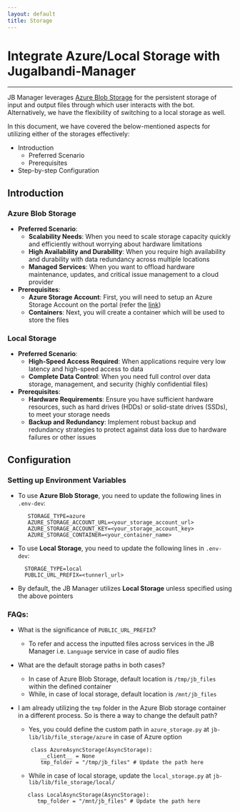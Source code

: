 ```yaml
---
layout: default
title: Storage
---
```


# Integrate Azure/Local Storage with Jugalbandi-Manager
***

JB Manager leverages [Azure Blob Storage](https://learn.microsoft.com/en-us/azure/storage/blobs/storage-blobs-introduction) for the persistent storage of input and output files through which user interacts with the bot. Alternatively, we have the flexibility of switching to a local storage as well. 

In this document, we have covered the below-mentioned aspects for utilizing either of the storages effectively:
- Introduction
  - Preferred Scenario 
  - Prerequisites
- Step-by-step Configuration


## Introduction
### Azure Blob Storage
 - **Preferred Scenario**:
   - **Scalability Needs**: When you need to scale storage capacity quickly and efficiently without worrying about hardware limitations
   - **High Availability and Durability**: When you require high availability and durability with data redundancy across multiple locations
   - **Managed Services**: When you want to offload hardware maintenance, updates, and critical issue management to a cloud provider
 - **Prerequisites**:
   - **Azure Storage Account**: First, you will need to setup an Azure Storage Account on the portal (refer the [link](https://learn.microsoft.com/en-us/azure/storage/common/storage-account-create?tabs=azure-portal))
   - **Containers**: Next, you will create a container which will be used to store the files

### Local Storage
 - **Preferred Scenario**:
   - **High-Speed Access Required**: When applications require very low latency and high-speed access to data
   - **Complete Data Control**: When you need full control over data storage, management, and security (highly confidential files)
 - **Prerequisites**:
   - **Hardware Requirements**: Ensure you have sufficient hardware resources, such as hard drives (HDDs) or solid-state drives (SSDs), to meet your storage needs
   - **Backup and Redundancy**: Implement robust backup and redundancy strategies to protect against data loss due to hardware failures or other issues


## Configuration
### Setting up Environment Variables
 - To use **Azure Blob Storage**, you need to update the following lines in `.env-dev`:
   ```
      STORAGE_TYPE=azure
      AZURE_STORAGE_ACCOUNT_URL=<your_storage_account_url>
      AZURE_STORAGE_ACCOUNT_KEY=<your_storage_account_key>
      AZURE_STORAGE_CONTAINER=<your_container_name>
   ```
 - To use **Local Storage**, you need to update the following lines in `.env-dev`:
   ```
     STORAGE_TYPE=local
     PUBLIC_URL_PREFIX=<tunnerl_url>
   ```
 - By default, the JB Manager utilizes **Local Storage** unless specified using the above pointers
   
### FAQs:
 - What is the significance of `PUBLIC_URL_PREFIX`? 
   - To refer and access the inputted files across services in the JB Manager i.e. `Language` service in case of audio files
 
 - What are the default storage paths in both cases?
   - In case of Azure Blob Storage, default location is `/tmp/jb_files` within the defined container
   - While, in case of local storage, default location is `/mnt/jb_files`

 - I am already utilizing the `tmp` folder in the Azure Blob storage container in a different process. So is there a way to change the default path?
   - Yes, you could define the custom path in `azure_storage.py` at `jb-lib/lib/file_storage/azure` in case of Azure option
   ```
       class AzureAsyncStorage(AsyncStorage):
          __client__ = None
          tmp_folder = "/tmp/jb_files" # Update the path here
   ```
   - While in case of local storage, update the `local_storage.py` at `jb-lib/lib/file_storage/local/`
   ```
      class LocalAsyncStorage(AsyncStorage):
         tmp_folder = "/mnt/jb_files" # Update the path here
   ```